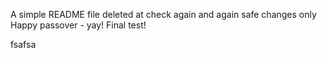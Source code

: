A simple README file
deleted at
check again
and again
safe changes only
Happy passover - yay!
Final test!

fsafsa
